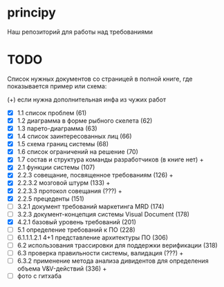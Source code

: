 # principy
Наш репозиторий для работы над требованиями


# TODO
Список нужных документов со страницей в полной книге, где показывается пример или схема:

(+) если нужна дополнительная инфа из чужих работ
- [x] 1.1 список проблем (61)
- [x] 1.2 диаграмма в форме рыбного скелета (62)
- [x] 1.3 парето-диаграмма (63)
- [x] 1.4 список заинтересованных лиц (66)
- [x] 1.5 схема границ системы (68)
- [x] 1.6 список ограничений на решение (70)
- [x] 1.7 состав и структура команды разработчиков (в книге нет) +
- [x] 2.1 функции системы (107)
- [x] 2.2.3 совещание, посвященное требованиям (126) +
- [x] 2.2.3.2 мозговой штурм (133) +
- [x] 2.2.3.3 протокол совещания (???) +
- [x] 2.2.5 прецеденты (151)
- [ ] 3.2.1 документ требований маркетинга MRD (174)
- [ ] 3.2.3 документ-концепция системы Visual Document (178)
- [x] 4.2.1 базовый уровень требований (201)
- [ ] 5.1 определение требований к ПО (228)
- [ ] 6.1.1.1.2.1 4+1 представление архитектуры ПО (306)
- [ ] 6.2 использования трассировки для поддержки верификации  (318)
- [ ] 6.3 проверка правильности системы, валидация (???) +
- [ ] 6.3.2 применение метода анализа дивидентов для определения объема V&V-действий (336) +
- [ ] фото с гитхаба
